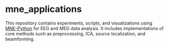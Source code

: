 # mne_applications

This repository contains experiments, scripts, and visualizations using [MNE-Python](https://mne.tools/) for EEG and MEG data analysis. It includes implementations of core methods such as preprocessing, ICA, source localization, and beamforming.


